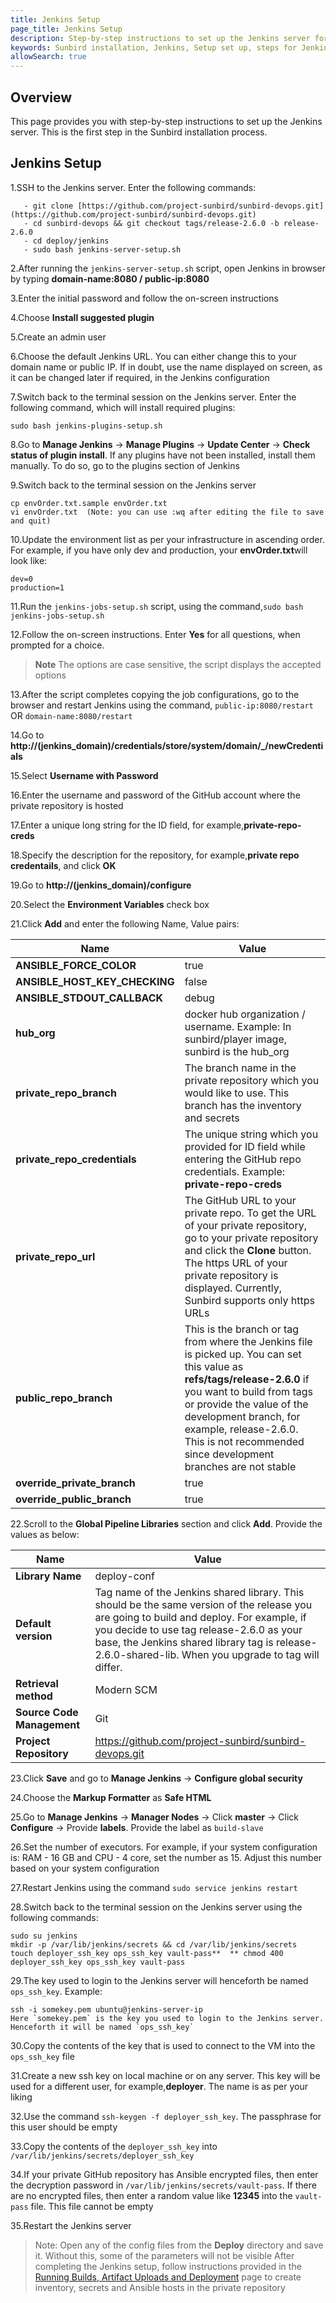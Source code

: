 ```yaml
---
title: Jenkins Setup
page_title: Jenkins Setup
description: Step-by-step instructions to set up the Jenkins server for the Sunbird installation
keywords: Sunbird installation, Jenkins, Setup set up, steps for Jenkins installation
allowSearch: true
---
```



## Overview
This page provides you with step-by-step instructions to set up the Jenkins server. This is the first step in the Sunbird installation process.

## Jenkins Setup

1.SSH to the Jenkins server. Enter the following commands:

 ```
    - git clone [https://github.com/project-sunbird/sunbird-devops.git](https://github.com/project-sunbird/sunbird-devops.git) 
    - cd sunbird-devops && git checkout tags/release-2.6.0 -b release-2.6.0
    - cd deploy/jenkins
    - sudo bash jenkins-server-setup.sh

 ```   
        
2.After running the `jenkins-server-setup.sh` script, open Jenkins in browser by typing **domain-name:8080 / public-ip:8080**

3.Enter the initial password and follow the on-screen instructions

4.Choose **Install suggested plugin** 

5.Create an admin user 

6.Choose the default Jenkins URL. You can either change this to your domain name or public IP. If in doubt, use the name displayed on screen, as it can be changed later if required, in the Jenkins configuration

7.Switch back to the terminal session on the Jenkins server. Enter the following command, which will install required plugins:

    sudo bash jenkins-plugins-setup.sh
   
8.Go to **Manage Jenkins** -> **Manage Plugins** -> **Update Center** -> **Check status of plugin install**. If any plugins have not been installed, install them manually. To do so, go to the plugins section of Jenkins

9.Switch back to the terminal session on the Jenkins server
    
    cp envOrder.txt.sample envOrder.txt 
    vi envOrder.txt  (Note: you can use :wq after editing the file to save and quit)
    

10.Update the environment list as per your infrastructure in ascending order. For example, if you have only dev and production, your **envOrder.txt**will look like:

    dev=0
    production=1 

11.Run the `jenkins-jobs-setup.sh` script, using the command,`sudo bash jenkins-jobs-setup.sh`

12.Follow the on-screen instructions. Enter **Yes** for all questions, when prompted for a choice. 

> **Note** The options are case sensitive, the script displays the accepted options 
 
13.After the script completes copying the job configurations, go to the browser and restart Jenkins using the command, `public-ip:8080/restart` OR `domain-name:8080/restart` 
 
14.Go to **http://(jenkins_domain)/credentials/store/system/domain/_/newCredentials** 
 
15.Select **Username with Password** 
 
16.Enter the username and password of the GitHub account where the private repository is hosted
 
17.Enter a unique long string for the ID field, for example,**private-repo-creds** 
 
18.Specify the description for the repository, for example,**private repo credentails**, and click **OK**
 
19.Go to **http://(jenkins_domain)/configure** 
    
20.Select the **Environment Variables** check box
 
21.Click **Add** and enter the following Name, Value pairs: 

|**Name**|**Value**| 
|---|---| 
|**ANSIBLE_FORCE_COLOR**|true| 
|**ANSIBLE_HOST_KEY_CHECKING**|false| 
|**ANSIBLE_STDOUT_CALLBACK**|debug| 
|**hub_org**|docker hub organization / username. Example: In sunbird/player image, sunbird is the hub_org| 
|**private_repo_branch**|The branch name in the private repository which you would like to use. This branch has the inventory and secrets| 
|**private_repo_credentials**|The unique string which you provided for ID field while entering the GitHub repo credentials. Example: **private-repo-creds**| 
|**private_repo_url**|The GitHub URL to your private repo. To get the URL of your private repository, go to your private repository and click the **Clone** button. The https URL of your private repository is displayed. Currently, Sunbird supports only https URLs| 
|**public_repo_branch**|This is the branch or tag from where the Jenkins file is picked up. You can set this value as **refs/tags/release-2.6.0** if you want to build from tags or provide the value of the development branch, for example, release-2.6.0. This is not recommended since development branches are not stable|
|**override_private_branch**|true|
|**override_public_branch**|true| 
 
22.Scroll to the **Global Pipeline Libraries** section and click **Add**. Provide the values as below:

|**Name**|**Value**| 
|-------|--------| 
|**Library Name**|deploy-conf| 
|**Default version**|Tag name of the Jenkins shared library. This should be the same version of the release you are going to build and deploy. For example, if you decide to use tag release-2.6.0 as your base, the Jenkins shared library tag is release-2.6.0-shared-lib. When you upgrade to tag will differ.
|**Retrieval method**|Modern SCM| 
|**Source Code Management**|Git| 
|**Project Repository**|https://github.com/project-sunbird/sunbird-devops.git| 

23.Click **Save** and go to **Manage Jenkins** -> **Configure global security** 

24.Choose the **Markup Formatter** as **Safe HTML**

25.Go to **Manage Jenkins** -> **Manager Nodes** -> Click **master** -> Click **Configure** -> Provide **labels**. Provide the label as `build-slave` 

26.Set the number of executors. For example, if your system configuration is: RAM - 16 GB and CPU - 4 core, set the number as 15. Adjust this number based on your system configuration 

27.Restart Jenkins using the command `sudo service jenkins restart` 

28.Switch back to the terminal session on the Jenkins server using the following commands:


    sudo su jenkins  
    mkdir -p /var/lib/jenkins/secrets && cd /var/lib/jenkins/secrets  
    touch deployer_ssh_key ops_ssh_key vault-pass**  ** chmod 400 deployer_ssh_key ops_ssh_key vault-pass 


29.The key used to login to the Jenkins server will henceforth be named `ops_ssh_key`. Example:

    ssh -i somekey.pem ubuntu@jenkins-server-ip
    Here `somekey.pem` is the key you used to login to the Jenkins server. Henceforth it will be named `ops_ssh_key` 


30.Copy the contents of the key that is used to connect to the VM into the `ops_ssh_key` file 

31.Create a new ssh key on local machine or on any server. This key will be used for a different user, for example,**deployer**. The name is as per your liking 

32.Use the command `ssh-keygen -f deployer_ssh_key`. The passphrase for this user should be empty

33.Copy the contents of the `deployer_ssh_key` into `/var/lib/jenkins/secrets/deployer_ssh_key`  

34.If your private GitHub repository has Ansible encrypted files, then enter the decryption password in `/var/lib/jenkins/secrets/vault-pass`. If there are no encrypted files, then enter a random value like **12345** into the `vault-pass` file. This file cannot be empty

35.Restart the Jenkins server

> Note: 
> Open any of the config files from the **Deploy** directory and save it. Without this, some of the parameters will not be visible 
> After completing the Jenkins setup, follow instructions provided in the [Running Builds, Artifact Uploads and Deployment](developer-docs/server-installation/running-build-artifact-uploads-and-deployments) page to create inventory, secrets and Ansible hosts in the private repository        
